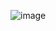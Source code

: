 ![image](https://github.com/companyakis/data-preprocessing/assets/77589867/700e3310-4707-489f-8e57-25e88ac09dad)
